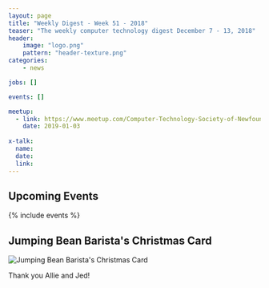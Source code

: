 ```yaml
---
layout: page
title: "Weekly Digest - Week 51 - 2018"
teaser: "The weekly computer technology digest December 7 - 13, 2018"
header:
    image: "logo.png"
    pattern: "header-texture.png"
categories:
    - news

jobs: []

events: []

meetup:
  - link: https://www.meetup.com/Computer-Technology-Society-of-Newfoundland-and-Labrador/events/rpdzmpyzcbfb/
    date: 2019-01-03
  
x-talk:
  name:
  date: 
  link: 
---
```


## Upcoming Events

{% include events %}

## Jumping Bean Barista's Christmas Card

![Jumping Bean Barista's Christmas Card]({{site.urlimg}}jb_card.jpg "Jumping Bean Barista's Christmas Card")

Thank you Allie and Jed!
